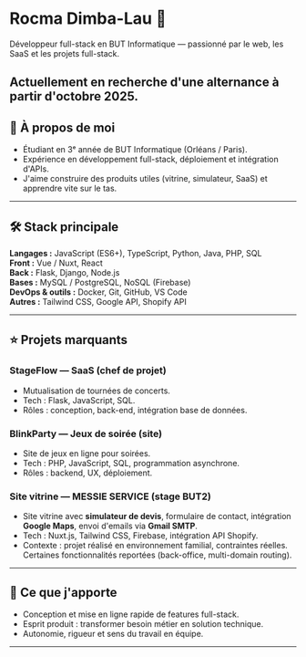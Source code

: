 # Rocma Dimba-Lau 👋

Développeur full-stack en BUT Informatique — passionné par le web, les SaaS et les projets full-stack. 

Actuellement en recherche d'une **alternance à partir d'octobre 2025**.
---

## 🔭 À propos de moi
- Étudiant en 3ᵉ année de BUT Informatique (Orléans / Paris).
- Expérience en développement full-stack, déploiement et intégration d'APIs.
- J'aime construire des produits utiles (vitrine, simulateur, SaaS) et apprendre vite sur le tas.

---

## 🛠️ Stack principale
**Langages :** JavaScript (ES6+), TypeScript, Python, Java, PHP, SQL  
**Front :** Vue / Nuxt, React  
**Back :** Flask, Django, Node.js  
**Bases :** MySQL / PostgreSQL, NoSQL (Firebase)  
**DevOps & outils :** Docker, Git, GitHub, VS Code  
**Autres :** Tailwind CSS, Google API, Shopify API

---

## ⭐ Projets marquants
### StageFlow — SaaS (chef de projet)
- Mutualisation de tournées de concerts.  
- Tech : Flask, JavaScript, SQL.  
- Rôles : conception, back-end, intégration base de données.

### BlinkParty — Jeux de soirée (site)
- Site de jeux en ligne pour soirées.  
- Tech : PHP, JavaScript, SQL, programmation asynchrone.  
- Rôles : backend, UX, déploiement.

### Site vitrine — MESSIE SERVICE (stage BUT2)
- Site vitrine avec **simulateur de devis**, formulaire de contact, intégration **Google Maps**, envoi d'emails via **Gmail SMTP**.  
- Tech : Nuxt.js, Tailwind CSS, Firebase, intégration API Shopify.  
- Contexte : projet réalisé en environnement familial, contraintes réelles. Certaines fonctionnalités reportées (back-office, multi-domain routing).
---

## 🎯 Ce que j'apporte
- Conception et mise en ligne rapide de features full-stack.  
- Esprit produit : transformer besoin métier en solution technique.  
- Autonomie, rigueur et sens du travail en équipe.

---
